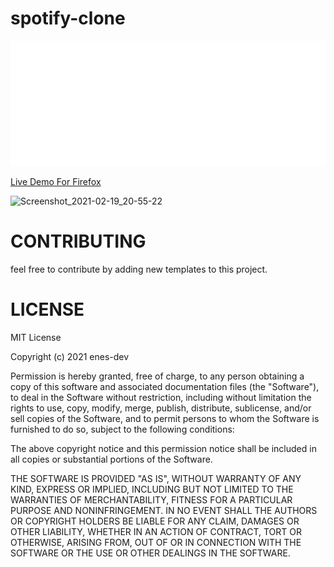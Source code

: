 # spotify-clone


<img src="/myWorkspaces/y/img/navbarLOGO.png" width="600px" height="200px" >    



<a href="https://spotifyclone-4b87e.web.app/"  >Live Demo For Firefox </a>

![Screenshot_2021-02-19_20-55-22](https://user-images.githubusercontent.com/72499839/108605716-0c7ae980-73c7-11eb-96d5-775f4c0fa862.png)

# CONTRIBUTING

 feel free to contribute by adding new templates to this project.


 
# LICENSE



MIT License

Copyright (c) 2021 enes-dev

Permission is hereby granted, free of charge, to any person obtaining a copy
of this software and associated documentation files (the "Software"), to deal
in the Software without restriction, including without limitation the rights
to use, copy, modify, merge, publish, distribute, sublicense, and/or sell
copies of the Software, and to permit persons to whom the Software is
furnished to do so, subject to the following conditions:

The above copyright notice and this permission notice shall be included in all
copies or substantial portions of the Software.

THE SOFTWARE IS PROVIDED "AS IS", WITHOUT WARRANTY OF ANY KIND, EXPRESS OR
IMPLIED, INCLUDING BUT NOT LIMITED TO THE WARRANTIES OF MERCHANTABILITY,
FITNESS FOR A PARTICULAR PURPOSE AND NONINFRINGEMENT. IN NO EVENT SHALL THE
AUTHORS OR COPYRIGHT HOLDERS BE LIABLE FOR ANY CLAIM, DAMAGES OR OTHER
LIABILITY, WHETHER IN AN ACTION OF CONTRACT, TORT OR OTHERWISE, ARISING FROM,
OUT OF OR IN CONNECTION WITH THE SOFTWARE OR THE USE OR OTHER DEALINGS IN THE
SOFTWARE.

